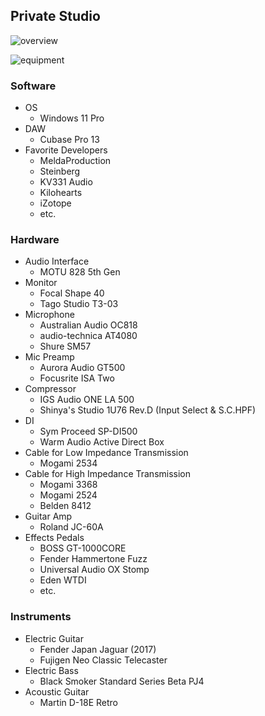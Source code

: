 ## Private Studio

![overview](https://static.ichi-h.com/share/private_studio/DSCF0305.min.jpg)

![equipment](https://static.ichi-h.com/share/private_studio/DSCF0413.min.jpg)

### Software

- OS
  - Windows 11 Pro
- DAW
  - Cubase Pro 13
- Favorite Developers
  - MeldaProduction
  - Steinberg
  - KV331 Audio
  - Kilohearts
  - iZotope
  - etc.

### Hardware

- Audio Interface
  - MOTU 828 5th Gen
- Monitor
  - Focal Shape 40
  - Tago Studio T3-03
- Microphone
  - Australian Audio OC818
  - audio-technica AT4080
  - Shure SM57
- Mic Preamp
  - Aurora Audio GT500
  - Focusrite ISA Two
- Compressor
  - IGS Audio ONE LA 500
  - Shinya's Studio 1U76 Rev.D (Input Select & S.C.HPF)
- DI
  - Sym Proceed SP-DI500
  - Warm Audio Active Direct Box
- Cable for Low Impedance Transmission
  - Mogami 2534
- Cable for High Impedance Transmission
  - Mogami 3368
  - Mogami 2524
  - Belden 8412
- Guitar Amp
  - Roland JC-60A
- Effects Pedals
  - BOSS GT-1000CORE
  - Fender Hammertone Fuzz
  - Universal Audio OX Stomp
  - Eden WTDI
  - etc.

### Instruments

- Electric Guitar
  - Fender Japan Jaguar (2017)
  - Fujigen Neo Classic Telecaster
- Electric Bass
  - Black Smoker Standard Series Beta PJ4
- Acoustic Guitar
  - Martin D-18E Retro
